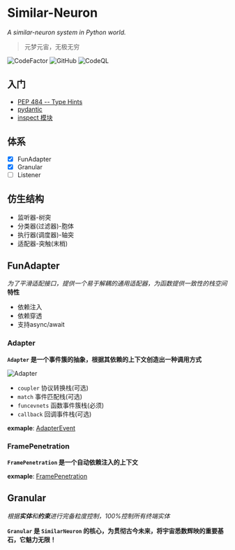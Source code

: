 # Similar-Neuron

_A similar-neuron system in Python world._

> 元梦元宙，无极无穷

![CodeFactor](https://www.codefactor.io/repository/github/luxuncang/similar-neuron/badge)
![GitHub](https://img.shields.io/github/license/luxuncang/similar-neuron)
![CodeQL](https://github.com/luxuncang/similar-neuron/workflows/CodeQL/badge.svg)

## 入门

* [PEP 484 -- Type Hints](https://www.python.org/dev/peps/pep-0484/)
* [pydantic](https://pydantic-docs.helpmanual.io/)
* [inspect 模块](https://docs.python.org/zh-cn/3.8/library/inspect.html)

## 体系

* [X] FunAdapter
* [X] Granular
* [ ] Listener

## 仿生结构

* 监听器-树突
* 分类器(过滤器)-胞体
* 执行器(调度器)-轴突
* 适配器-突触(末梢)

## FunAdapter

*为了平滑适配接口，提供一个易于解耦的通用适配器，为函数提供一致性的栈空间*
**特性**

* 依赖注入
* 依赖穿透
* 支持async/await

### Adapter

**`Adapter` 是一个事件簇的抽象，根据其依赖的上下文创造出一种调用方式**

![Adapter](docs/FuncAdapter.jpg)

* `coupler` 协议转换栈(可选)
* `match` 事件匹配栈(可选)
* `funcevnets` 函数事件簇栈(必须)
* `callback` 回调事件栈(可选)

**exmaple**: [AdapterEvent](src/test/test3-AdapterEvent.py)

### FramePenetration

**`FramePenetration` 是一个自动依赖注入的上下文**

**exmaple**: [FramePenetration](src/test/test1-FramePenetration.py)

## Granular

*根据**实体**和**约束**进行完备粒度控制，100%控制所有终端实体*

**`Granular` 是 `SimilarNeuron` 的核心，为贯彻古今未来，将宇宙悉数辉映的重要基石，它魅力无限！**
